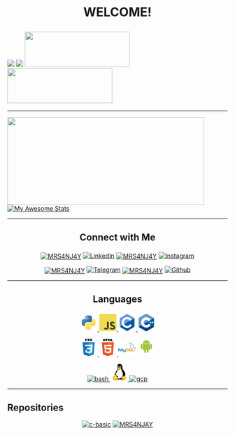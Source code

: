 # <b> <p align="center" > WELCOME! </b></p>
<a href="https://git.io/typing-svg"><img src="https://readme-typing-svg.demolab.com?font=Fira+Code&size=30&pause=100&width=280&lines=>_ MR SANJAY;>_ MR SANJAY;" /></a>
<a href="#"><img src="https://img.shields.io/github/followers/MRS4NJ4Y?style=social&label=follow"  height="80" width="" ></a>
<a href="#"><img src="https://img.shields.io/github/stars/MRS4NJ4Y?style=social"  height="80" width="240" ></a>
<img src="https://komarev.com/ghpvc/?username=MRS4NJ4Y&label=Profile%20views&color=0e75b6&style=flat" height="80" width="240" /> </p>

***
<img align="left" src="https://media.giphy.com/media/xsCevAab5ufj37BeGR/giphy.gif"  height="200" width="450"/>

[![My Awesome Stats](https://awesome-github-stats.azurewebsites.net/user-stats/MRS4NJ4y?cardType=github&theme=merko&preferLogin=false)](https://git.io/awesome-stats-card)

***
##  <b> <p align="center"> Connect with Me  </b></p>
<p align="center">
<a href="https://instagram.com/officialsanjay0143" target="blank"><img align="center" src="https://github.com/rahuldkjain/github-profile-readme-generator/blob/master/src/images/icons/Social/linked-in-alt.svg" alt="MRS4NJ4Y" height="40" width="40" /></a>
<a href="https://www.linkedin.com/in/mr-sanjay-kumar" target="_blank"><img src="https://img.shields.io/badge/LinkedIn-%230077B5?style=for-the-badge&logo=linkedin" alt="LinkedIn"></a> 
<a href="https://instagram.com/officialsanjay0143" target="blank"><img align="center" src="https://raw.githubusercontent.com/rahuldkjain/github-profile-readme-generator/master/src/images/icons/Social/instagram.svg" alt="MRS4NJ4Y" height="40" width="40" /></a>
<a href="https://instagram.com/officialsanjay0143" target="_blank"><img src="https://img.shields.io/badge/Instagram-%23E4405F?style=for-the-badge&logoColor=white&logo=instagram" alt="Instagram"></a></p>

<p align="center">
 <a href="https://t.me/officialsanjay0143" target="blank"><img align="center" src="https://github.com/gauravghongde/social-icons/blob/master/SVG/Color/Telegram.svg" alt="MRS4NJ4Y" height="40" width="40" /></a>
<a href="https://t.me/officialsanjay0143" target="_blank"><img src="https://img.shields.io/badge/Telegram-%232CA5E0?style=for-the-badge&logoColor=white&logo=telegram" alt="Telegram"></a>
<a href="https://github.com/MRS4NJ4Y" target="blank"><img align="center" src="https://github.com/gauravghongde/social-icons/blob/master/SVG/Color/Github.svg" alt="MRS4NJ4Y" height="40" width="40" /></a>
<a href="https://github.com/MRS4NJ4Y" target="_blank"><img src="https://img.shields.io/badge/GitHub-100000?style=for-the-badge&logo=github&logoColor=white" alt="Github"></a></p>

***
## <b> <p align="center"> Languages  </b></p>
<p align="center">
<a href="https://www.python.org" target="_blank" rel="noreferrer"> <img src="https://raw.githubusercontent.com/devicons/devicon/master/icons/python/python-original.svg" alt="python" width="40" height="40"/> </a> 
<a href="https://developer.mozilla.org/en-US/docs/Web/JavaScript" target="_blank" rel="noreferrer"> <img src="https://raw.githubusercontent.com/devicons/devicon/master/icons/javascript/javascript-original.svg" alt="javascript" width="40" height="40"/> </a> 
<a href="https://www.cprogramming.com/" target="_blank" rel="noreferrer"> <img src="https://raw.githubusercontent.com/devicons/devicon/master/icons/c/c-original.svg" alt="c" width="40" height="40"/> </a> 
<a href="https://www.w3schools.com/cpp/" target="_blank" rel="noreferrer"> <img src="https://raw.githubusercontent.com/devicons/devicon/master/icons/cplusplus/cplusplus-original.svg" alt="cplusplus" width="40" height="40"/> </a>
 </p>
 
<p align="center">
<a href="https://www.w3schools.com/css/" target="_blank" rel="noreferrer"> <img src="https://raw.githubusercontent.com/devicons/devicon/master/icons/css3/css3-original-wordmark.svg" alt="css3" width="40" height="40"/> </a> 
<a href="https://www.w3.org/html/" target="_blank" rel="noreferrer"> <img src="https://raw.githubusercontent.com/devicons/devicon/master/icons/html5/html5-original-wordmark.svg" alt="html5" width="40" height="40"/> </a> 
<a href="https://www.mysql.com/" target="_blank" rel="noreferrer"> <img src="https://raw.githubusercontent.com/devicons/devicon/master/icons/mysql/mysql-original-wordmark.svg" alt="mysql" width="40" height="40"/></a> 
<a href="https://developer.android.com" target="_blank" rel="noreferrer"> <img src="https://raw.githubusercontent.com/devicons/devicon/master/icons/android/android-original-wordmark.svg" alt="android" width="40" height="40"/> </a> 
</p>

<p align="center">
<a href="https://www.gnu.org/software/bash/" target="_blank" rel="noreferrer"> <img src="https://www.vectorlogo.zone/logos/gnu_bash/gnu_bash-icon.svg" alt="bash" width="40" height="40"/> </a> 
<a href="https://www.linux.org/" target="_blank" rel="noreferrer"> <img src="https://raw.githubusercontent.com/devicons/devicon/master/icons/linux/linux-original.svg" alt="linux" width="40" height="40"/> </a>
<a href="https://cloud.google.com" target="_blank" rel="noreferrer"> <img src="https://www.vectorlogo.zone/logos/google_cloud/google_cloud-icon.svg" alt="gcp" width="40" height="40"/> </a> 
</p>

***
## Repositories
<p align="center">
<a href="https://github.com/MRS4NJ4Y/"><img title="c-basic" src="https://github-readme-stats.vercel.app/api/pin/?username=MRS4NJ4Y&repo=c-basic&theme=radical"></a>
<a href="https://github.com/MRS4NJ4Y/MRS4NJ4Y"><img title="MRS4NJAY" src="https://github-readme-stats.vercel.app/api/pin/?username=MRS4NJ4Y&repo=MRS4NJ4Y&theme=highcontrast"></a>
</p>

